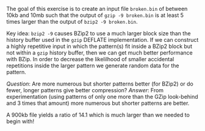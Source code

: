 The goal of this exercise is to create an input file `broken.bin` of between 10kb and 10mb such that the output of `gzip -9 broken.bin` is at least 5 times larger than the output of `bzip2 -9 broken.bin`.

Key idea: `bzip2 -9` causes BZip2 to use a much larger block size than the history buffer used in the `gzip` DEFLATE implementation. If we can construct a highly repetitive input in which the pattern(s) fit inside a BZip2 block but not within a `gzip` history buffer, then we can get much better performance with BZip. In order to decrease the likelilhood of smaller accidental repetitions inside the larger pattern we generate random data for the pattern.

_Question_: Are more numerous but shorter patterns better (for BZip2) or do fewer, longer patterns give better compression?
_Answer_: From experimentation (using patterns of only one more than the GZip look-behind and 3 times that amount) more numerous but shorter patterns are better.


A 900kb file yields a ratio of 14.1 which is much larger than we needed to begin with!
